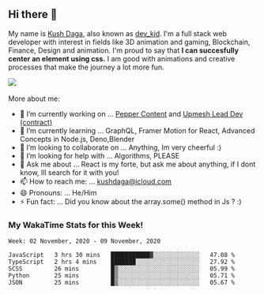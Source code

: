 ## Hi there 👋
My name is [Kush Daga](https://kushdaga.webflow.io), also known as [dev_kid](https://instagram.com/dev_kid). I'm a full stack web developer with interest in fields like 3D animation and gaming, Blockchain, Finance, Design and animation. I'm proud to say that **I can succesfully center an element using css.** I am good with animations and creative processes that make the journey a lot more fun.

![](https://komarev.com/ghpvc/?username=kush-daga&style=flat-square&color=red)
<br></br>
More about me:

- 🔭 I’m currently working on ... [Pepper Content](https://peppercontent.in) and [Upmesh Lead Dev (contract)](https://upmesh.io)
- 🌱 I’m currently learning ... GraphQL, Framer Motion for React, Advanced Concepts in Node.js, Deno,Blender
- 👯 I’m looking to collaborate on ... Anything, Im very cheerful :)
- 🤔 I’m looking for help with ... Algorithms, PLEASE
- 💬 Ask me about ... React is my forte, but ask me about anything, if I dont know, Ill search for it with you! 
- 📫 How to reach me: ... kushdaga@icloud.com
- 😄 Pronouns: ... He/Him
- ⚡ Fun fact: ... Did you know about the array.some() method in Js ? :)

### My WakaTime Stats for this Week!
<!--START_SECTION:waka-->
```text
Week: 02 November, 2020 - 09 November, 2020

JavaScript   3 hrs 30 mins   ███████████▓░░░░░░░░░░░░░   47.08 % 
TypeScript   2 hrs 4 mins    ███████░░░░░░░░░░░░░░░░░░   27.92 % 
SCSS         26 mins         █▒░░░░░░░░░░░░░░░░░░░░░░░   05.99 % 
Python       25 mins         █▒░░░░░░░░░░░░░░░░░░░░░░░   05.71 % 
JSON         25 mins         █▒░░░░░░░░░░░░░░░░░░░░░░░   05.67 % 
```
<!--END_SECTION:waka-->
